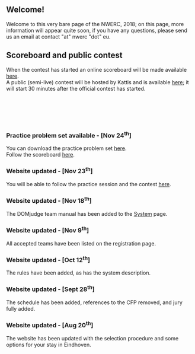 ## Welcome!
Welcome to this very bare page of the NWERC, 2018; on this page, more information will appear quite soon, if you have any questions, please send us an email at contact "at" nwerc "dot" eu.


## Scoreboard and public contest
When the contest has started an online scoreboard will be made available <a href="scoreboard/">here</a>.<br/>
A public (semi-live) contest will be hosted by Kattis and is available [here](https://open.kattis.com/contests/nwerc18open); it will start 30 minutes after the official contest has started.


<br /><br /><br /><br />
### Practice problem set available - [Nov 24<sup>th</sup>]
You can download the practice problem set [here](/files/nwerc2018practice.pdf).<br/>
Follow the scoreboard <a href="scoreboard/">here</a>.


### Website updated - [Nov 23<sup>th</sup>]
You will be able to follow the practice session and the contest <a href="scoreboard/">here</a>.

### Website updated - [Nov 18<sup>th</sup>]
The DOMjudge team manual has been added to the [System](system) page.

### Website updated - [Nov 9<sup>th</sup>]
All accepted teams have been listed on the registration page.

### Website updated - [Oct 12<sup>th</sup>]
The rules have been added, as has the system description.

### Website updated - [Sept 28<sup>th</sup>]
The schedule has been added, references to the CFP removed, and jury fully added.

### Website updated - [Aug 20<sup>th</sup>]
The website has been updated with the selection procedure and some options for your stay in Eindhoven.
